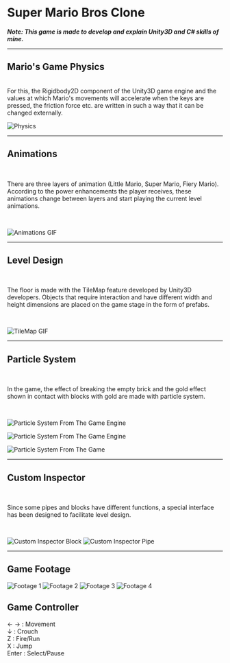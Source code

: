 # Super Mario Bros Clone
___*Note: This game is made to develop and explain Unity3D and C# skills of mine.*___

<hr>

## Mario's Game Physics
<br>
For this, the Rigidbody2D component of the Unity3D game engine and the values at which Mario's movements will accelerate when the keys are pressed, the friction force etc. are written in such a way that it can be changed externally.

![Physics](https://i.ibb.co/4242f42/Ekran-Resmi-2023-03-28-12-39-42.png)

<hr>

## Animations

<br>

There are three layers of animation (Little Mario, Super Mario, Fiery Mario).
According to the power enhancements the player receives, these animations change between layers and start playing the current level animations. 

<br>

![Animations GIF](https://media.giphy.com/media/v1.Y2lkPTc5MGI3NjExODIyOGZhMjAyYzM2MWEyOTk2NTE5YWY5YmZmMWVjZGZjNjY3MGEzMyZjdD1n/NuNQpQYXfLPbbLfd0p/giphy.gif)

<hr>

## Level Design

<br>

The floor is made with the TileMap feature developed by Unity3D developers.
Objects that require interaction and have different width and height dimensions are placed on the game stage in the form of prefabs.

<br>

![TileMap GIF](https://media.giphy.com/media/v1.Y2lkPTc5MGI3NjExYzc3OGM0N2FjMWYwZGVkOTNjZTdmZWRhNDBhZGY2NjYyYTllZWJmNyZjdD1n/hmlOyanezMlSOsJXSw/giphy.gif)

<hr>

## Particle System

<br>

In the game, the effect of breaking the empty brick and the gold effect shown in contact with blocks with gold are made with particle system.

<br>

![Particle System From The Game Engine](https://media.giphy.com/media/v1.Y2lkPTc5MGI3NjExMDIyOTA3YjA5YTRmNDY3YjM2NTQzMDUxODdmZTE3NWE5MTdkOGIwZiZjdD1n/MR1EuSxF3ikgZLvSJn/giphy.gif)

![Particle System From The Game Engine](https://media.giphy.com/media/v1.Y2lkPTc5MGI3NjExZDU2ODVmMDgxNDQ3M2RkYmM1ZDU5MWMwNWFiNWJmNWFiMjhlNDg5MSZjdD1n/gKkIAkgboevSjMMR99/giphy.gif)

![Particle System From The Game](https://media.giphy.com/media/v1.Y2lkPTc5MGI3NjExZmMwMzkyNDVmOTFhMjJlMjU1Y2U0Y2IyODkyNjVjMDBjN2IzZWNkZiZjdD1n/O7Ha03OjAdn7frDgTm/giphy.gif)

<hr>

## Custom Inspector

<br>

Since some pipes and blocks have different functions, a special interface has been designed to facilitate level design.

<br>

![Custom Inspector Block](https://media.giphy.com/media/v1.Y2lkPTc5MGI3NjExNmFiOGVjY2QzZDE0YTEwMzU2YmM1YTAyOWUyZWEyNTJlMGM0OTBjMiZjdD1n/8MCqmrFawdJqa1huXJ/giphy.gif) ![Custom Inspector Pipe](https://media.giphy.com/media/v1.Y2lkPTc5MGI3NjExM2MzYWQzMWJlNmNjZGM4OWU5ZGNjNmU4NzQ5MTRkZGFlOTM3MjVjNSZjdD1n/RquXrnAf4eRMgEIrRX/giphy.gif)

<hr>

## Game Footage

![Footage 1](https://media.giphy.com/media/NsOhVj8RII7ZgHH6YN/giphy.gif)
![Footage 2](https://media.giphy.com/media/v1.Y2lkPTc5MGI3NjExYzg0Yjk2YjhiYTk0YzRmMzUzNzZlZDBjMDc0NTI3MGJjMTQwMDQ1ZSZjdD1n/9XCkRMslJgCQsy1wlt/giphy.gif)
![Footage 3](https://media.giphy.com/media/v1.Y2lkPTc5MGI3NjExZDU3YzJhYmU0MzI0MGI2MWY1MGFmMjJiZTc5NDRhMjMwODExODU4MiZjdD1n/Pii4BwowkNeVP6NHL3/giphy.gif)
![Footage 4](https://media.giphy.com/media/v1.Y2lkPTc5MGI3NjExYTAxZjA5NzEzYmI1MWExODkwMmUzMzIxOTZhZTQyNTA4NjhkNzQ1ZCZjdD1n/HRMZysoE2DkJwibs9I/giphy.gif)

## Game Controller

← → : Movement <br>
↓ : Crouch <br>
Z : Fire/Run <br>
X : Jump <br>
Enter : Select/Pause
